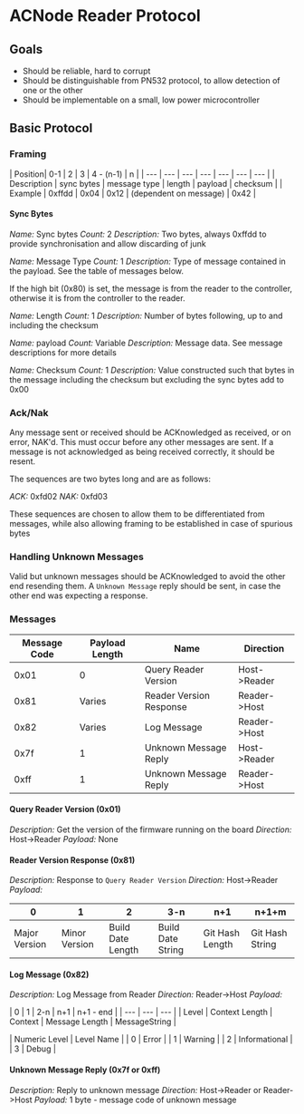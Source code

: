 # ACNode Reader Protocol


## Goals

* Should be reliable, hard to corrupt
* Should be distinguishable from PN532 protocol, to allow detection of one or the other
* Should be implementable on a small, low power microcontroller

## Basic Protocol

### Framing


| Position| 0-1 | 2 | 3 | 4 - (n-1) | n |
| --- | --- | --- | --- | --- | --- | --- |
| Description | sync bytes | message type | length | payload | checksum |
| Example | 0xffdd | 0x04 | 0x12 | (dependent on message) | 0x42 |

#### Sync Bytes
*Name:* Sync bytes
*Count:* 2
*Description:* Two bytes, always 0xffdd to provide synchronisation and allow discarding of junk

*Name:* Message Type
*Count:* 1
*Description:* Type of message contained in the payload. See the table of messages below.

If the high bit (0x80) is set, the message is from the reader to the controller, otherwise it is from the controller to the reader.

*Name:* Length
*Count:* 1
*Description:* Number of bytes following, up to and including the checksum

*Name:* payload
*Count:* Variable
*Description:* Message data. See message descriptions for more details

*Name:* Checksum
*Count:* 1
*Description:* Value constructed such that bytes in the message including the checksum but excluding the sync bytes add to 0x00

### Ack/Nak

Any message sent or received should be ACKnowledged as received, or on error, NAK'd. This must occur before any other messages are sent.
If a message is not acknowledged as being received correctly, it should be resent.

The sequences are two bytes long and are as follows:

*ACK:* 0xfd02
*NAK:* 0xfd03

These sequences are chosen to allow them to be differentiated from messages, while also allowing framing to be established in case of spurious bytes

### Handling Unknown Messages
Valid but unknown messages should be ACKnowledged to avoid the other end resending them. A `Unknown Message` reply should be sent, in case the other end was expecting a response.

### Messages

| Message Code | Payload Length | Name | Direction |
| --- | --- | --- | --- |
| 0x01 | 0 | Query Reader Version | Host->Reader |
| 0x81 | Varies | Reader Version Response | Reader->Host |
| 0x82 | Varies | Log Message | Reader->Host |
| 0x7f | 1 | Unknown Message Reply | Host->Reader |
| 0xff | 1 | Unknown Message Reply | Reader->Host |

#### Query Reader Version (0x01)
*Description:* Get the version of the firmware running on the board
*Direction:* Host->Reader
*Payload:* None

#### Reader Version Response (0x81)
*Description:* Response to `Query Reader Version`
*Direction:* Host->Reader
*Payload:* 

| 0 | 1 | 2 | 3-n | n+1 | n+1+m |
| --- | --- | --- | --- | --- | --- |
| Major Version | Minor Version | Build Date Length | Build Date String | Git Hash Length | Git Hash String |

#### Log Message (0x82)
*Description:* Log Message from Reader
*Direction:* Reader->Host
*Payload:* 

| 0 | 1 | 2-n | n+1 | n+1 - end |
| --- | --- | --- |
| Level | Context Length | Context | Message Length | MessageString |

| Numeric Level | Level Name |
| 0 | Error |
| 1 | Warning |
| 2 | Informational |
| 3 | Debug |

#### Unknown Message Reply (0x7f or 0xff)
*Description:* Reply to unknown message
*Direction:* Host->Reader or Reader->Host
*Payload:* 1 byte - message code of unknown message
